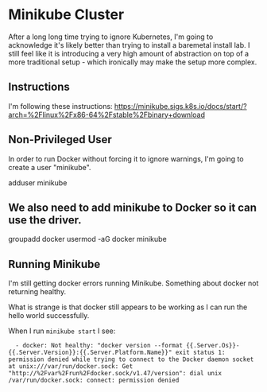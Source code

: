 # Minikube Cluster

After a long long time trying to ignore Kubernetes, I'm going
to acknowledge it's likely better than trying to install a
baremetal install lab. I still feel like it is introducing a
very high amount of abstraction on top of a more traditional
setup - which ironically may make the setup more complex.

## Instructions

I'm following these instructions:
https://minikube.sigs.k8s.io/docs/start/?arch=%2Flinux%2Fx86-64%2Fstable%2Fbinary+download

## Non-Privileged User

In order to run Docker without forcing it to ignore warnings, I'm going to create a user
"minikube".

adduser minikube

## We also need to add minikube to Docker so it can use the driver.
groupadd docker
usermod -aG docker minikube

## Running Minikube
I'm still getting docker errors running Minikube. Something about docker not returning healthy.

What is strange is that docker still appears to be working as I can run the hello world successfully.

When I run `minikube start` I see:

```
  - docker: Not healthy: "docker version --format {{.Server.Os}}-{{.Server.Version}}:{{.Server.Platform.Name}}" exit status 1: permission denied while trying to connect to the Docker daemon socket at unix:///var/run/docker.sock: Get "http://%2Fvar%2Frun%2Fdocker.sock/v1.47/version": dial unix /var/run/docker.sock: connect: permission denied
```
